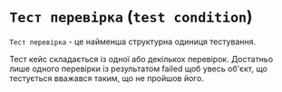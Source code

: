 # <code>Тест перевірка</code> (<code>test condition</code>)

<code>Тест перевірка</code> - це найменша структурна одиниця тестування. 

Тест кейс складається із одної або декількох перевірок. Достатньо лише одного перевірки із результатом failed щоб увесь об'єкт, що тестується вважався таким, що не пройшов його.